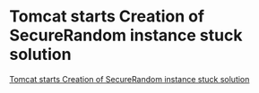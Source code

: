 # Tomcat starts Creation of SecureRandom instance stuck solution
[Tomcat starts Creation of SecureRandom instance stuck solution](https://aiwithcloud.com/2022/09/16/tomcat_starts_creation_of_securerandom_instance_stuck_solution/)